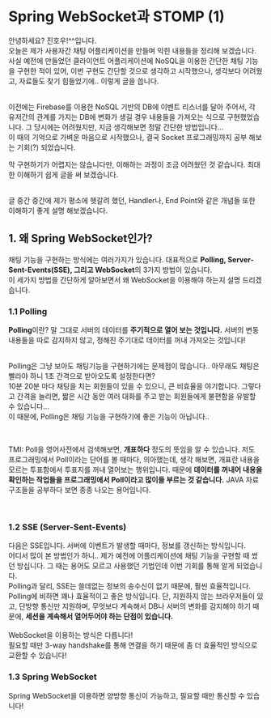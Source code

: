 # Spring WebSocket과 STOMP (1)
안녕하세요? 진호우!^^입니다. <br> 오늘은 제가 사용자간 채팅 어플리케이션을 만들며 익힌 내용들을 정리해 보겠습니다. <br> 사실 예전에 만들었던 클라이언트 어플리케이션에 NoSQL을 이용한 간단한 채팅 기능을 구현한 적이 있어, 이번 구현도 간단할 것으로 생각하고 시작했으나, 생각보다 어려웠고, 자료들도 찾기 힘들었기에.. 이렇게 글을 씁니다. <br> <br>

이전에는 Firebase를 이용한 NoSQL 기반의 DB에 이벤트 리스너를 달아 주어서, 각 유저간의 관계를 가지는 DB에 변화가 생길 경우 내용들을 가져오는 식으로 구현했었습니다. 그 당시에는 어려웠지만, 지금 생각해보면 정말 간단한 방법입니다... <br> 이 때의 기억으로 가벼운 마음으로 시작했으나, 결국 Socket 프로그래밍까지 공부 해보는 기회(?) 되었습니다. <br> 

막 구현하기가 어렵지는 않습니다만, 이해하는 과정이 조금 어려웠던 것 같습니다. 최대한 이해하기 쉽게 글을 써 보겠습니다. <br> <br>

글 중간 중간에 제가 평소에 헷갈려 했던, Handler나, End Point와 같은 개념들 또한 이해하기 좋게 설명 해보겠습니다. <br>


## 1. 왜 Spring WebSocket인가?
채팅 기능을 구현하는 방식에는 여러가지가 있습니다. 대표적으로 **Polling, Server-Sent-Events(SSE), 그리고 WebSocket**의 3가지 방법이 있습니다. <br> 이 세가지 방법을 간단하게 알아보면서 왜 WebSocket을 이용해야 하는지 설명 드리겠습니다.


### 1.1 Polling
**Polling**이란? 말 그대로 서버의 데이터를 **주기적으로 열어 보는 것입니다.** 서버의 변동 내용들을 따로 감지하지 않고, 정해진 주기대로 데이터를 꺼내 가져오는 것입니다! <br> <br>

Polling은 그냥 보아도 채팅기능을 구현하기에는 문제점이 많습니다.. 아무래도 채팅은 빨라야 하니 1초 간격으로 받아오도록 설정한다면? <br> 10분 20분 마다 채팅을 치는 회원들이 있을 수 있으니, 큰 비효율을 야기합니다. 그렇다고 간격을 늘리면, 짧은 시간 동안 여러 대화를 주고 받는 회원들에게 불편함을 유발할 수 있습니다... <br> 이 때문에, Polling은 채팅 기능을 구현하기에 좋은 기능이 아닙니다.. 

<br>

TMI: Poll을 영어사전에서 검색해보면, **개표하다** 정도의 뜻임을 알 수 있습니다. 저도 프로그래밍에서 Poll이라는 단어를 볼 때마다, 의아했는데, 생각 해보면, 개표란 내용을 모르는 투표함에서 투표지를 꺼내 열어보는 행위입니다. 때문에 **데이터를 꺼내어 내용을 확인하는 작업들을 프로그래밍에서 Poll이라고 많이들 부르는 것 같습니다.** JAVA 자료구조들을 공부하다 보면 종종 나오는 용어입니다.

<br> 

### 1.2 SSE (Server-Sent-Events)
다음은 SSE입니다. 서버에 이벤트가 발생할 때마다, 정보를 갱신하는 방식입니다. <br> 어디서 많이 본 방법인가 하니.. 제가 예전에 어플리케이션에 채팅 기능을 구현할 때 썼던 방십니다. 그 때는 용어도 모르고 사용했던 기법인데 이번 기회를 통해 알게 되었습니다. <br> Polling과 달리, SSE는 쓸데없는 정보의 송수신이 없기 때문에, 훨씬 효율적입니다. <br> Polling에 비하면 꽤나 효율적이고 좋은 방식입니다. 단, 지원하지 않는 브라우저들이 있고, 단방향 통신만 지원하며, 무엇보다 계속해서 DB나 서버의 변화를 감지해야 하기 때문에, **세션을 계속해서 열어두어야 하는 단점이 있습니다.** <br> <br> WebSocket을 이용하는 방식은 다릅니다! <br> 필요할 때만 3-way handshake를 통해 연결을 하기 때문에 좀 더 효율적인 방식으로 교환할 수 있습니다! 

### 1.3 Spring WebSocket
Spring WebSocket을 이용하면 양방향 통신이 가능하고, 필요할 때만 통신할 수 있습니다!
